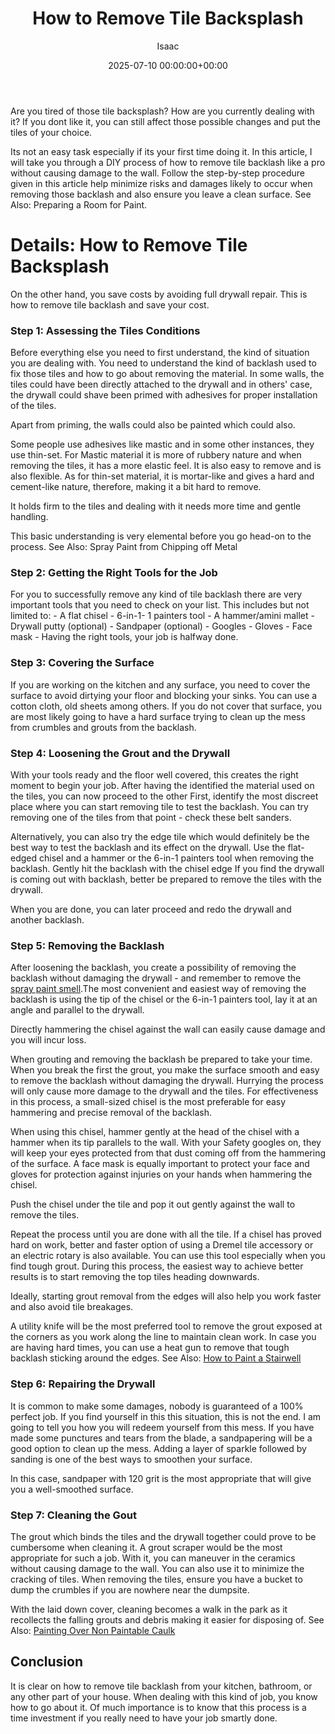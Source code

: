 ﻿---
title: How to Remove Tile Backsplash
description: Are you tired of those tile backsplash? How are you currently dealing with it? If you dont like it, you can still affect those possible changes and put the...
slug: /how-to-remove-tile-backsplash/
date: 2025-07-10 00:00:00+00:00
lastmod: 2025-07-10 00:00:00+03:00
author: Isaac
categories:

- DIY Paintings
tags:

- diy-paintings

- tile

- backsplash
layout: post
---

Are you tired of those tile backsplash? How are you currently dealing with it? If you dont like it, you can still affect those possible changes and put the tiles of your choice.

Its not an easy task especially if its your first time doing it. In this article, I will take you through a DIY process of how to remove tile backlash like a pro without causing damage to the wall. Follow the step-by-step procedure given in this article help minimize risks and damages likely to occur when removing those backlash and also ensure you leave a clean surface. See Also: Preparing a Room for Paint.

# Details: How to Remove Tile Backsplash

On the other hand, you save costs by avoiding full drywall repair. This is how to remove tile backlash and save your cost.

###  Step 1: Assessing the Tiles Conditions

Before everything else you need to first understand, the kind of situation you are dealing with. You need to understand the kind of backlash used to fix those tiles and how to go about removing the material. In some walls, the tiles could have been directly attached to the drywall and in others' case, the drywall could shave been primed with adhesives for proper installation of the tiles.

Apart from priming, the walls could also be painted which could also.

Some people use adhesives like mastic and in some other instances, they use thin-set. For Mastic material it is more of rubbery nature and when removing the tiles, it has a more elastic feel. It is also easy to remove and is also flexible. As for thin-set material, it is mortar-like and gives a hard and cement-like nature, therefore, making it a bit hard to remove.

It holds firm to the tiles and dealing with it needs more time and gentle handling.

This basic understanding is very elemental before you go head-on to the process. See Also: Spray Paint from Chipping off Metal

###  Step 2: Getting the Right Tools for the Job

For you to successfully remove any kind of tile backlash there are very important tools that you need to check on your list. This includes but not limited to: - A flat chisel - 6-in-1- 1 painters tool - A hammer/amini mallet - Drywall putty (optional) - Sandpaper (optional) - Googles - Gloves - Face mask - Having the right tools, your job is halfway done.

###  Step 3: Covering the Surface

If you are working on the kitchen and any surface, you need to cover the surface to avoid dirtying your floor and blocking your sinks. You can use a cotton cloth, old sheets among others. If you do not cover that surface, you are most likely going to have a hard surface trying to clean up the mess from crumbles and grouts from the backlash.

###  Step 4: Loosening the Grout and the Drywall

With your tools ready and the floor well covered, this creates the right moment to begin your job. After having the identified the material used on the tiles, you can now proceed to the other First, identify the most discreet place where you can start removing tile to test the backlash. You can try removing one of the tiles from that point - check these belt sanders.

Alternatively, you can also try the edge tile which would definitely be the best way to test the backlash and its effect on the drywall. Use the flat-edged chisel and a hammer or the 6-in-1 painters tool when removing the backlash. Gently hit the backlash with the chisel edge If you find the drywall is coming out with backlash, better be prepared to remove the tiles with the drywall.

When you are done, you can later proceed and redo the drywall and another backlash.

###  Step 5: Removing the Backlash

After loosening the backlash, you create a possibility of removing the backlash without damaging the drywall - and remember to remove the [spray paint smell](https://pestpolicy.com/how-to-get-rid-of-spray-paint-smell/).The most convenient and easiest way of removing the backlash is using the tip of the chisel or the 6-in-1 painters tool, lay it at an angle and parallel to the drywall.

Directly hammering the chisel against the wall can easily cause damage and you will incur loss.

When grouting and removing the backlash be prepared to take your time. When you break the first the grout, you make the surface smooth and easy to remove the backlash without damaging the drywall. Hurrying the process will only cause more damage to the drywall and the tiles. For effectiveness in this process, a small-sized chisel is the most preferable for easy hammering and precise removal of the backlash.

When using this chisel, hammer gently at the head of the chisel with a hammer when its tip parallels to the wall. With your Safety googles on, they will keep your eyes protected from that dust coming off from the hammering of the surface. A face mask is equally important to protect your face and gloves for protection against injuries on your hands when hammering the chisel.

Push the chisel under the tile and pop it out gently against the wall to remove the tiles.

Repeat the process until you are done with all the tile. If a chisel has proved hard on work, better and faster option of using a Dremel tile accessory or an electric rotary is also available. You can use this tool especially when you find tough grout. During this process, the easiest way to achieve better results is to start removing the top tiles heading downwards.

Ideally, starting grout removal from the edges will also help you work faster and also avoid tile breakages.

A utility knife will be the most preferred tool to remove the grout exposed at the corners as you work along the line to maintain clean work. In case you are having hard times, you can use a heat gun to remove that tough backlash sticking around the edges. See Also: [How to Paint a Stairwell](https://pestpolicy.com/how-to-paint-a-stairwell/)

###  Step 6: Repairing the Drywall

It is common to make some damages, nobody is guaranteed of a 100% perfect job. If you find yourself in this this situation, this is not the end. I am going to tell you how you will redeem yourself from this mess. If you have made some punctures and tears from the blade, a sandpapering will be a good option to clean up the mess. Adding a layer of sparkle followed by sanding is one of the best ways to smoothen your surface.

In this case, sandpaper with 120 grit is the most appropriate that will give you a well-smoothed surface.

###  Step 7: Cleaning the Gout

The grout which binds the tiles and the drywall together could prove to be cumbersome when cleaning it. A grout scraper would be the most appropriate for such a job. With it, you can maneuver in the ceramics without causing damage to the wall. You can also use it to minimize the cracking of tiles. When removing the tiles, ensure you have a bucket to dump the crumbles if you are nowhere near the dumpsite.

With the laid down cover, cleaning becomes a walk in the park as it recollects the falling grouts and debris making it easier for disposing of. See Also: [Painting Over Non Paintable Caulk](https://pestpolicy.com/how-to-paint-over-non-paintable-caulk/)

##  Conclusion

It is clear on how to remove tile backlash from your kitchen, bathroom, or any other part of your house. When dealing with this kind of job, you know how to go about it. Of much importance is to know that this process is a time investment if you really need to have your job smartly done.
